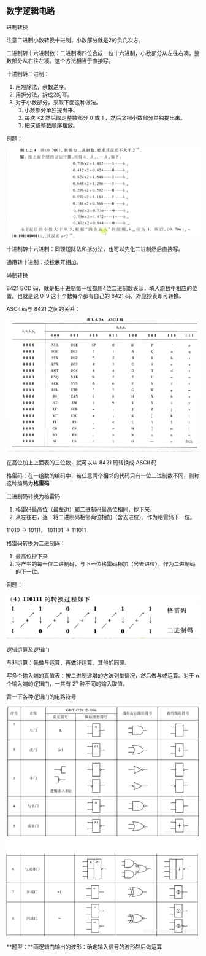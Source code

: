 ## 数字逻辑电路

进制转换

注意二进制小数转换十进制，小数部分就是2的负几次方。

二进制转十六进制数：二进制凑四位合成一位十六进制，小数部分从左往右凑，整数部分从右往左凑。这个方法相当于直接写。

十进制转二进制：

1. 用短除法，余数逆序。
2. 用拆分法，拆成2的幂。
3. 对于小数部分，采取下面这种做法。
   1. 小数部分单独提出来。
   2. 每次 $\times2$ 然后取走整数部分 0 或 1 ，然后又把小数部分单独提出来。
   3. 把这些整数顺序摆放。

例题：

![image-20220705213655154](数电模电.assets/image-20220705213655154.png)

十进制转十六进制：同理短除法和拆分法，也可以先化二进制然后直接写。

通用转十进制：按权展开相加。



码制转换

8421 BCD 码，就是把十进制每一位都用4位二进制数表示，填入原数中相应的位置。也就是说 0-9 这十个数每个都有自己的 8421 码，对应抄表即可转换。

ASCII 码与 8421 之间的关系：

![image-20220705214910314](数电模电.assets/image-20220705214910314.png)

在高位加上上面表的三位数，就可以从 8421 码转换成 ASCII 码

格雷码：在一组数的编码中，若任意两个相邻的代码只有一位二进制数不同，则称这种编码为**格雷码**

二进制码转换为格雷码：

1. 格雷码最高位（最左边）和二进制码最高位相同，抄下来。
2. 从左往右，逐一将二进制码相邻两位相加（舍去进位），作为格雷码下一位。

$11010\rightarrow 10111$， $101101\rightarrow 111011$

格雷码转换为二进制码：

1. 最高位抄下来
2. 将产生的每一位二进制码，与下一位格雷码相加（舍去进位），作为二进制码的下一位。

例题：

![image-20220705220829419](数电模电.assets/image-20220705220829419.png)



逻辑运算及逻辑门

与非运算：先做与运算，再做非运算。其他的同理。

写多个输入端的真值表：按二进制递增的方法列举情况，然后做与或运算。对于 n 个输入端的逻辑门，一共有 $2^n$ 种不同的输入取值。

背一下各种逻辑门的电路符号

![img](数电模电.assets/watermark,type_ZmFuZ3poZW5naGVpdGk,shadow_10,text_aHR0cHM6Ly9ibG9nLmNzZG4ubmV0L2F0bGxsMQ==,size_16,color_FFFFFF,t_70.png)

**题型：**画逻辑门输出的波形：确定输入信号的波形然后做运算